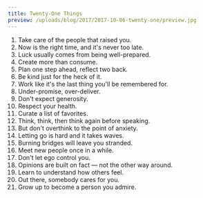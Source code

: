 ```yaml
---
title: Twenty-One Things
preview: /uploads/blog/2017/2017-10-06-twenty-one/preview.jpg
---
```


1. Take care of the people that raised you.
2. Now is the right time, and it's never too late.
3. Luck usually comes from being well-prepared.
4. Create more than consume.
5. Plan one step ahead, reflect two back.
6. Be kind just for the heck of it.
7. Work like it's the last thing you'll be remembered for. 
8. Under-promise, over-deliver.
9. Don't expect generosity.
10. Respect your health.
11. Curate a list of favorites.
12. Think, think, then think again before speaking.
13. But don't overthink to the point of anxiety.
14. Letting go is hard and it takes waves.
15. Burning bridges will leave you stranded.
16. Meet new people once in a while.
17. Don't let ego control you.
18. Opinions are built on fact — not the other way around.
19. Learn to understand how others feel.
20. Out there, somebody cares for you.
21. Grow up to become a person you admire.
